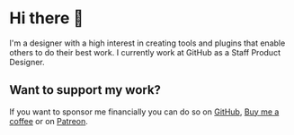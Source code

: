 # Hi there 👋 

I'm a designer with a high interest in creating tools and plugins that enable others to do their best work. I currently work at GitHub as a Staff Product Designer.

## Want to support my work?

If you want to sponsor me financially you can do so on [GitHub](https://github.com/sponsors/six7), [Buy me a coffee](https://www.buymeacoffee.com/six7
) or on [Patreon](https://www.patreon.com/jansix).
